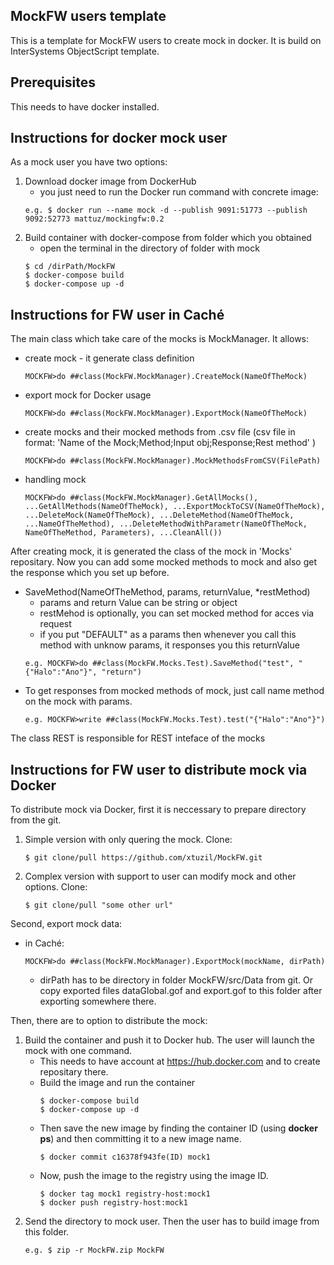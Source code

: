 ## MockFW users template
This is a template for MockFW users to create mock in docker. It is build on InterSystems ObjectScript template.

## Prerequisites
This needs to have docker installed.

## Instructions for docker mock user 
As a mock user you have two options:
1) Download docker image from DockerHub
    - you just need to run the Docker run command with concrete image:
    ```
    e.g. $ docker run --name mock -d --publish 9091:51773 --publish 9092:52773 mattuz/mockingfw:0.2
    ```
2) Build container with docker-compose from folder which you obtained    
    - open the terminal in the directory of folder with mock       
    ```
    $ cd /dirPath/MockFW
    $ docker-compose build
    $ docker-compose up -d
    ```

## Instructions for FW user in Caché
The main class which take care of the mocks is MockManager. It allows:
- create mock - it generate class definition
    ```
    MOCKFW>do ##class(MockFW.MockManager).CreateMock(NameOfTheMock) 
    ```
- export mock for Docker usage 
    ```
    MOCKFW>do ##class(MockFW.MockManager).ExportMock(NameOfTheMock)
    ```
- create mocks and their mocked methods from .csv file (csv file in format: 'Name of the Mock;Method;Input obj;Response;Rest method' )
    ```
    MOCKFW>do ##class(MockFW.MockManager).MockMethodsFromCSV(FilePath)
    ```
- handling mock
    ```
    MOCKFW>do ##class(MockFW.MockManager).GetAllMocks(), ...GetAllMethods(NameOfTheMock), ...ExportMockToCSV(NameOfTheMock), ...DeleteMock(NameOfTheMock), ...DeleteMethod(NameOfTheMock, ...NameOfTheMethod), ...DeleteMethodWithParametr(NameOfTheMock, NameOfTheMethod, Parameters), ...CleanAll())
    ```

After creating mock, it is generated the class of the mock in 'Mocks' repositary. Now you can add some mocked methods to mock and also get the response which you set up before.
- SaveMethod(NameOfTheMethod, params, returnValue, *restMethod)
    - params and return Value can be string or object
    - restMehod is optionally, you can set mocked method for acces via request
    - if you put "DEFAULT" as a params then whenever you call this method with unknow params, it responses you this returnValue
    ```
    e.g. MOCKFW>do ##class(MockFW.Mocks.Test).SaveMethod("test", "{"Halo":"Ano"}", "return")
    ```
- To get responses from mocked methods of mock, just call name method on the mock with params.
    ```
    e.g. MOCKFW>write ##class(MockFW.Mocks.Test).test("{"Halo":"Ano"}")
    ```

The class REST is responsible for REST inteface of the mocks


## Instructions for FW user to distribute mock via Docker
To distribute mock via Docker, first it is neccessary to prepare directory from the git. 
1) Simple version with only quering the mock. Clone:
    ```
    $ git clone/pull https://github.com/xtuzil/MockFW.git
    ```
2) Complex version with support to user can modify mock and other options. Clone:
    ```
    $ git clone/pull "some other url"
    ```

Second, export mock data:
- in Caché:
    ```
    MOCKFW>do ##class(MockFW.MockManager).ExportMock(mockName, dirPath)
    ```
    - dirPath has to be directory in folder MockFW/src/Data from git. Or copy exported files dataGlobal.gof and export.gof to this folder after exporting somewhere there.

Then, there are to option to distribute the mock:
1) Build the container and push it to Docker hub. The user will launch the mock with one command.
    - This needs to have account at https://hub.docker.com and to create repositary there.
    - Build the image and run the container
        ```
        $ docker-compose build
        $ docker-compose up -d
        ```
    - Then save the new image by finding the container ID (using **docker ps**) and then committing it to a new image name.
        ```
        $ docker commit c16378f943fe(ID) mock1
        ```
    - Now, push the image to the registry using the image ID.
        ```
        $ docker tag mock1 registry-host:mock1
        $ docker push registry-host:mock1
        ```
2) Send the directory to mock user. Then the user has to build image from this folder.
    ```
    e.g. $ zip -r MockFW.zip MockFW
    ```